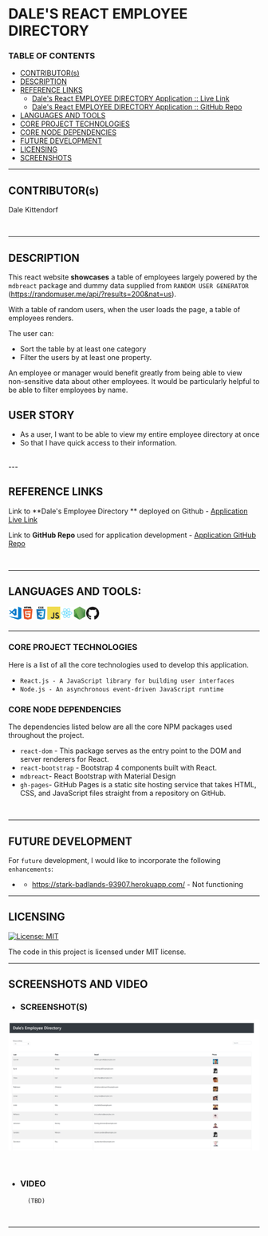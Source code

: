 # DALE'S REACT EMPLOYEE DIRECTORY

### TABLE OF CONTENTS

- [CONTRIBUTOR(s)](#CONTRIBUTOR(s))
- [DESCRIPTION](#DESCRIPTION)
- [REFERENCE LINKS](#REFERENCE-LINKS)
  - [Dale's React EMPLOYEE DIRECTORY Application :: Live Link](https://drkittendorf.github.io/19-employee-directory/)
  - [Dale's React EMPLOYEE DIRECTORY Application :: GitHub Repo](https://github.com/drkittendorf/19-employee-directory/)
- [LANGUAGES AND TOOLS](#LANGUAGES-AND-TOOLS)
- [CORE PROJECT TECHNOLOGIES](#CORE-PROJECT-TECHNOLOGIES)
- [CORE NODE DEPENDENCIES](#CORE-NODE-DEPENDENCIES)
- [FUTURE DEVELOPMENT](#FUTURE-DEVELOPMENT)
- [LICENSING](#LICENSING)
- [SCREENSHOTS](#SCREENSHOTS-AND-VIDEO)

---
## CONTRIBUTOR(s)
Dale Kittendorf

<br>

---

## DESCRIPTION

This react website **showcases** a table of employees largely powered by the `mdbreact` package and dummy data supplied from `RANDOM USER GENERATOR` (https://randomuser.me/api/?results=200&nat=us).

With a table of random users, when the user loads the page, a table of employees renders. 

The user can:
- Sort the table by at least one category
- Filter the users by at least one property.

An employee or manager would benefit greatly from being able to view non-sensitive data about other employees. It would be particularly helpful to be able to filter employees by name.

## USER STORY

- As a user, I want to be able to view my entire employee directory at once 
- So that I have quick access to their information.

<br>
---

## REFERENCE LINKS

Link to **Dale's Employee Directory ** deployed on Github - [Application Live Link](https://drkittendorf.github.io/19-employee-directory/)

Link to **GitHub Repo** used for application development - [Application GitHub Repo](https://github.com/drkittendorf/19-employee-directory/y)

<br>

---

## LANGUAGES AND TOOLS:
<img align="left" alt="Visual Studio Code" width="26px" src="https://raw.githubusercontent.com/github/explore/80688e429a7d4ef2fca1e82350fe8e3517d3494d/topics/visual-studio-code/visual-studio-code.png" />
<img align="left" alt="HTML5" width="26px" src="https://raw.githubusercontent.com/github/explore/80688e429a7d4ef2fca1e82350fe8e3517d3494d/topics/html/html.png" />
<img align="left" alt="CSS3" width="26px" src="https://raw.githubusercontent.com/github/explore/80688e429a7d4ef2fca1e82350fe8e3517d3494d/topics/css/css.png" />
<img align="left" alt="JavaScript" width="26px" src="https://raw.githubusercontent.com/github/explore/80688e429a7d4ef2fca1e82350fe8e3517d3494d/topics/javascript/javascript.png" />
<img align="left" alt="React" width="26px" src="https://raw.githubusercontent.com/github/explore/80688e429a7d4ef2fca1e82350fe8e3517d3494d/topics/react/react.png" />
<img align="left" alt="Node.js" width="26px" src="https://raw.githubusercontent.com/github/explore/80688e429a7d4ef2fca1e82350fe8e3517d3494d/topics/nodejs/nodejs.png" />
<img align="left" alt="GitHub" width="26px" src="https://raw.githubusercontent.com/github/explore/78df643247d429f6cc873026c0622819ad797942/topics/github/github.png" />

<br>
<br>

---

### CORE PROJECT TECHNOLOGIES

Here is a list of all the core technologies used to develop this application.

- `React.js - A JavaScript library for building user interfaces`
- `Node.js - An asynchronous event-driven JavaScript runtime`

### CORE NODE DEPENDENCIES

The dependencies listed below are all the core NPM packages used throughout the project.

- `react-dom` - This package serves as the entry point to the DOM and server renderers for React.
- `react-bootstrap` - Bootstrap 4 components built with React.
- `mdbreact`- React Bootstrap with Material Design
- `gh-pages`- GitHub Pages is a static site hosting service that takes HTML, CSS, and JavaScript files straight from a repository on GitHub.

<br>

---

## FUTURE DEVELOPMENT

For `future` development, I would like to incorporate the following `enhancements`:

- * https://stark-badlands-93907.herokuapp.com/ -  Not functioning


---


## LICENSING
[![License: MIT](https://img.shields.io/badge/License-MIT-yellow.svg)](https://opensource.org/licenses/MIT)  

The code in this project is licensed under MIT license.

---

## SCREENSHOTS AND VIDEO

- ### SCREENSHOT(S)  
![screenshot1](public\employeedir.png)

<br>

- ### VIDEO
        (TBD)
<br>

---